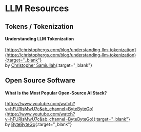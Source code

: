 # LLM Resources

## Tokens / Tokenization

#### Understanding LLM Tokenization
[https://christophergs.com/blog/understanding-llm-tokenization](https://christophergs.com/blog/understanding-llm-tokenization){:target="_blank"}<br>
by [Christopher Samiullah](https://christophergs.com){:target="_blank"}

## Open Source Software

#### What Is the Most Popular Open-Source AI Stack?
[https://www.youtube.com/watch?v=hFURlsMwU7c&ab_channel=ByteByteGo](https://www.youtube.com/watch?v=hFURlsMwU7c&ab_channel=ByteByteGo){:target="_blank"}<br>
by [ByteByteGo](https://www.youtube.com/c/ByteByteGo){:target="_blank"}